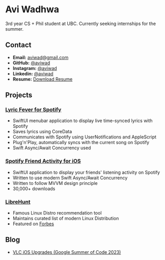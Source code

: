 # Avi Wadhwa
3rd year CS + Phil student at UBC. Currently seeking internships for the summer.

## Contact
- **Email:** [aviwad@gmail.com](mailto:aviwad@gmail.com)
- **GitHub:** [@aviwad](https://github.com/aviwad)
- **Instagram:** [@aviwad](https://instagram.com/aviwad)
- **Linkedin:** [@aviwad](https://linkedin.com/in/aviwad)
- **Resume:** [Download Resume](https://aviwadhwa.com/resume.pdf)

## Projects

### [Lyric Fever for Spotify](https://github.com/aviwad/SpotifyLyricsInMenubar/)
- SwiftUI menubar application to display live time-synced lyrics with Spotify
- Saves lyrics using CoreData
- Communicates with Spotify using UserNotifications and AppleScript
- Plug'n'Play, automatically syncs with the current song on Spotify
- Swift Async/Await Concurrency used

### [Spotify Friend Activity for iOS](https://spotifyfriend.com/)
- SwiftUI application to display your friends' listening activity on Spotify
- Written to use modern Swift Async/Await Concurrency
- Written to follow MVVM design principle
- 30,000+ downloads

### [LibreHunt](https://librehunt.org/)
- Famous Linux Distro recommendation tool
- Maintains curated list of modern Linux Distribution
- Featured on [Forbes](https://www.forbes.com/sites/jasonevangelho/2018/11/27/choosing-linux-2-awesome-tools-to-find-your-perfect-linux-os/)


## Blog

- [VLC iOS Upgrades (Google Summer of Code 2023)](https://aviwadhwa.com/VLC%20iOS%20Upgrades)